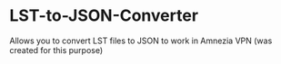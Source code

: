 # LST-to-JSON-Converter
Allows you to convert LST files to JSON to work in Amnezia VPN (was created for this purpose)
